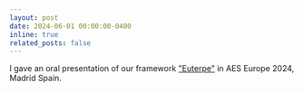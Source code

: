 ```yaml
---
layout: post
date: 2024-06-01 00:00:00-0400
inline: true
related_posts: false
---
```

I gave an oral presentation of our framework ["Euterpe"](https://euterpeframework.org/) in AES Europe 2024, Madrid Spain.
